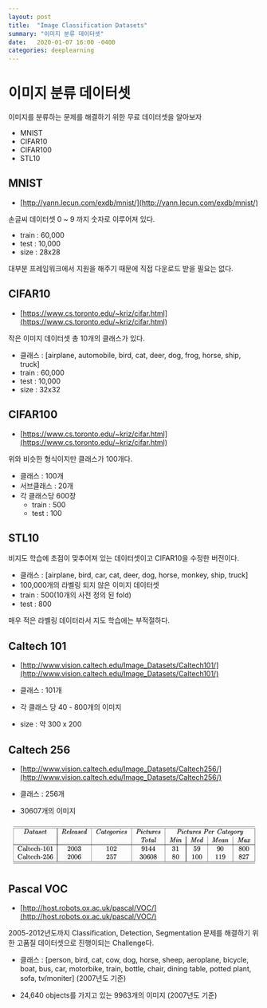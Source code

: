 ```yaml
---
layout: post
title:  "Image Classification Datasets"
summary: "이미지 분류 데이터셋"
date:   2020-01-07 16:00 -0400
categories: deeplearning
---
```


# 이미지 분류 데이터셋

이미지를 분류하는 문제를 해결하기 위한 무료 데이터셋을 알아보자

- MNIST
- CIFAR10
- CIFAR100
- STL10

## MNIST

- [http://yann.lecun.com/exdb/mnist/](http://yann.lecun.com/exdb/mnist/)

손글씨 데이터셋 0 ~ 9 까지 숫자로 이루어져 있다.

 - train : 60,000
 - test : 10,000
 - size : 28x28

대부분 프레임워크에서 지원을 해주기 때문에 직접 다운로드 받을 필요는 없다.

## CIFAR10

- [https://www.cs.toronto.edu/~kriz/cifar.html](https://www.cs.toronto.edu/~kriz/cifar.html)

작은 이미지 데이터셋 총 10개의 클래스가 있다.

- 클래스 : [airplane, automobile, bird, cat, deer, dog, frog, horse, ship, truck]
- train : 60,000
- test : 10,000
- size : 32x32

## CIFAR100

- [https://www.cs.toronto.edu/~kriz/cifar.html](https://www.cs.toronto.edu/~kriz/cifar.html)

위와 비슷한 형식이지만 클래스가 100개다.

- 클래스 : 100개
- 서브클래스 : 20개
- 각 클래스당 600장
  + train : 500
  + test : 100


## STL10

비지도 학습에 초점이 맞추어져 있는 데이터셋이고 CIFAR10을 수정한 버전이다.

- 클래스 : [airplane, bird, car, cat, deer, dog, horse, monkey, ship, truck]
- 100,000개의 라벨링 되지 않은 이미지 데이터셋
- train : 500(10개의 사전 정의 된 fold)
- test : 800

매우 적은 라벨링 데이터라서 지도 학습에는 부적절하다.

## Caltech 101

- [http://www.vision.caltech.edu/Image_Datasets/Caltech101/](http://www.vision.caltech.edu/Image_Datasets/Caltech101/)

- 클래스 : 101개
- 각 클래스 당 40 - 800개의 이미지
- size : 약 300 x 200

## Caltech 256

- [http://www.vision.caltech.edu/Image_Datasets/Caltech256/](http://www.vision.caltech.edu/Image_Datasets/Caltech256/)

- 클래스 : 256개
- 30607개의 이미지



![figure1](/assets/img/post_img/datasets/figure1.PNG)



## Pascal VOC

- [http://host.robots.ox.ac.uk/pascal/VOC/](http://host.robots.ox.ac.uk/pascal/VOC/)

2005-2012년도까지 Classification, Detection, Segmentation 문제를 해결하기 위한 고품질 데이터셋으로 진행이되는 Challenge다.

- 클래스 : [person, bird, cat, cow, dog, horse, sheep, aeroplane, bicycle, boat, bus, car, motorbike, train, bottle, chair, dining table, potted plant, sofa, tv/moniter]
(2007년도 기준)

- 24,640 objects를 가지고 있는 9963개의 이미지 (2007년도 기준)
